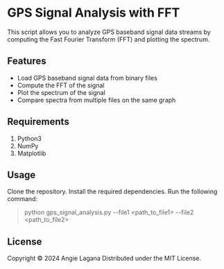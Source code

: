 # GPS Signal Analysis with FFT

This script allows you to analyze GPS baseband signal data streams by computing the Fast Fourier Transform (FFT) and plotting the spectrum.

## Features
- Load GPS baseband signal data from binary files
- Compute the FFT of the signal
- Plot the spectrum of the signal
- Compare spectra from multiple files on the same graph

## Requirements 
1. Python3
2. NumPy
3. Matplotlib

## Usage
Clone the repository. Install the required dependencies. Run the following command: 
> python gps_signal_analysis.py --file1 <path_to_file1> --file2 <path_to_file2> 

## License
Copyright © 2024 Angie Lagana
Distributed under the MIT License.
